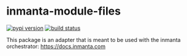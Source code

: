 # inmanta-module-files

[![pypi version](https://img.shields.io/pypi/v/inmanta-module-files.svg)](https://pypi.python.org/pypi/inmanta-module-files/)
[![build status](https://img.shields.io/github/actions/workflow/status/edvgui/inmanta-module-files/continuous-integration.yml)](https://github.com/edvgui/inmanta-module-files/actions)

This package is an adapter that is meant to be used with the inmanta orchestrator: https://docs.inmanta.com
